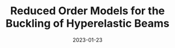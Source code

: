---
title: "Reduced Order Models for the Buckling of Hyperelastic Beams"
collection: publications
permalink: /publication/2023-01-23-Reduced-Order-Models-for-the-Buckling-of-Hyperelastic-Beams
excerpt: 'arXiv:2305.19764'
paperurl: 'https://arxiv.org/abs/2305.19764'
date: 2023-01-23
item: 13
venue: 'arXiv:2305.19764'
paperurl: 'https://doi.org/10.48550/arXiv.2305.19764'
authors: 'F. Pichi, G. Rozza'
pubsource: 'unpublished'
biblio: >
  @unpublished{PichiReducedOrderModels2023,\

  title = {Reduced Order Models for the Buckling of Hyperelastic Beams},\

  author = {Pichi, F. and Rozza, G.},\

  year = {2023},\

  note = {arXiv:2305.19764},\

  eprint = {2305.19764},\

  primaryclass = {cs, math},\

  publisher = {{arXiv}},\

  doi = {10.48550/arXiv.2305.19764},\

  archiveprefix = {arxiv}}

---